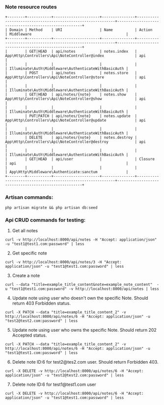 ### Note resource routes


```
+--------+-----------+---------------------+---------------+------------------------------------------------------------+------------------------------------------------------+
| Domain | Method    | URI                 | Name          | Action                                                     | Middleware                                           |
+--------+-----------+---------------------+---------------+------------------------------------------------------------+------------------------------------------------------+
|        | GET|HEAD  | api/notes           | notes.index   | App\Http\Controllers\Api\NoteController@index              | api                                                  |
|        |           |                     |               |                                                            | Illuminate\Auth\Middleware\AuthenticateWithBasicAuth |
|        | POST      | api/notes           | notes.store   | App\Http\Controllers\Api\NoteController@store              | api                                                  |
|        |           |                     |               |                                                            | Illuminate\Auth\Middleware\AuthenticateWithBasicAuth |
|        | GET|HEAD  | api/notes/{note}    | notes.show    | App\Http\Controllers\Api\NoteController@show               | api                                                  |
|        |           |                     |               |                                                            | Illuminate\Auth\Middleware\AuthenticateWithBasicAuth |
|        | PUT|PATCH | api/notes/{note}    | notes.update  | App\Http\Controllers\Api\NoteController@update             | api                                                  |
|        |           |                     |               |                                                            | Illuminate\Auth\Middleware\AuthenticateWithBasicAuth |
|        | DELETE    | api/notes/{note}    | notes.destroy | App\Http\Controllers\Api\NoteController@destroy            | api                                                  |
|        |           |                     |               |                                                            | Illuminate\Auth\Middleware\AuthenticateWithBasicAuth |
|        | GET|HEAD  | api/user            |               | Closure                                                    | api                                                  |
|        |           |                     |               |                                                            | App\Http\Middleware\Authenticate:sanctum             |
+--------+-----------+---------------------+---------------+------------------------------------------------------------+------------------------------------------------------+

```

### Artisan commands:

`php artisan migrate && php artisan db:seed`


### Api CRUD commands for testing:

1. <p>Get all notes</p>

`curl -v http://localhost:8000/api/notes -H "Accept: application/json" -u "test1@test1.com:password" | less`

2. Get specific note

`curl -v http://localhost:8000/api/notes/3 -H "Accept: application/json" -u "test1@test1.com:password" | less`

3. <p>Create a note</p>

`curl --data "title=example_title_content&note=example_note_content"  -u "test1@test1.com:password" -v http://localhost:8000/api/notes | less`

4. <p>Update note using user who doesn't own the specific Note. Should return 403 Forbidden status.</p>

`curl -X PATCH --data "title=example_title_content_2" -v http://localhost:8000/api/notes/6 -H "Accept: application/json" -u "test2@test2.com:password" | less`

5. <p>Update note using user who owns the specific Note. Should return 202 Accepted status. </p>

`curl -X PATCH --data "title=example_title_content_2" -v http://localhost:8000/api/notes/6 -H "Accept: application/json" -u "test1@test1.com:password" | less`

6. <p>Delete note ID:6 for test2@tes2.com user. Should return Forbidden 403.</p>

`curl -X DELETE -v http://localhost:8000/api/notes/6 -H "Accept: application/json" -u "test2@test2.com:password" | less`

7. <p>Delete note ID:6 for test1@test1.com user</p>

`curl -X DELETE -v http://localhost:8000/api/notes/6 -H "Accept: application/json" -u "test1@test1.com:password" | less`




